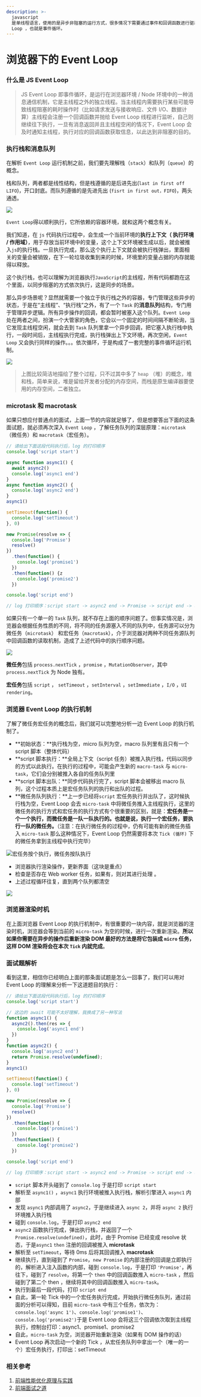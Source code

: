 ```yaml
---
description: >-
  javascript
  是单线程语言，使用的是异步非阻塞的运行方式，很多情况下需要通过事件和回调函数进行驱动，那么这些注册的回调函数，是在什么时候被运行环境调用的，彼此之间又是以怎样的顺序执行的？这就绕不开一个机制——Event
  Loop ，也就是事件循环。
---
```


# 浏览器下的 Event Loop

### 什么是 JS Event Loop

> JS Event Loop  即事件循环，是运行在浏览器环境 / Node 环境中的一种消息通信机制，它是主线程之外的独立线程。当主线程内需要执行某些可能导致线程阻塞的耗时操作时（比如请求发送与接收响应、文件 I/O、数据计算）主线程会注册一个回调函数并抛给 Event Loop 线程进行监听，自己则继续往下执行，一旦有消息返回并且主线程空闲的情况下，Event Loop 会及时通知主线程，执行对应的回调函数获取信息，以此达到非阻塞的目的。

### 执行栈和消息队列

在解析 `Event Loop` 运行机制之前，我们要先理解栈（`stack`）和队列（`queue`）的概念。

栈和队列，两者都是线性结构，但是栈遵循的是后进先出\(`last in first off LIFO`\)，开口封底。而队列遵循的是先进先出 \(`fisrt in first out，FIFO`\)，两头通透。

![](../.gitbook/assets/stackandqueue.jpg)

`Event Loop`得以顺利执行，它所依赖的容器环境，就和这两个概念有关。

我们知道，在 `js` 代码执行过程中，会生成一个当前环境的**执行上下文（ 执行环境 / 作用域）**，用于存放当前环境中的变量，这个上下文环境被生成以后，就会被推入`js`的执行栈。一旦执行完成，那么这个执行上下文就会被执行栈弹出，里面相关的变量会被销毁，在下一轮垃圾收集到来的时候，环境里的变量占据的内存就能得以释放。

这个执行栈，也可以理解为浏览器执行`JavaScript`的主线程，所有代码都跑在这个里面，以同步阻塞的方式依次执行，这是同步的场景。

那么异步场景呢？显然就需要一个独立于执行栈之外的容器，专门管理这些异步的状态，于是在“主线程”、“执行栈”之外，有了一个 `Task` 的**消息队列**结构，专门用于管理异步逻辑。所有异步操作的回调，都会暂时被塞入这个队列。`Event Loop` 处在两者之间，扮演一个大管家的角色，它会以一个固定的时间间隔不断轮询，当它发现主线程空闲，就会去到 `Task` 队列里拿一个异步回调，把它塞入执行栈中执行，一段时间后，主线程执行完成，执行栈弹出上下文环境，再次空闲，`Event Loop` 又会执行同样的操作。。。依次循环，于是构成了一套完整的事件循环运行机制。

![](../.gitbook/assets/jseventloopsimple.jpg)

> 上图比较简洁地描绘了整个过程，只不过其中多了 `heap` （堆）的概念，堆和栈，简单来说，堆是留给开发者分配的内存空间，而栈是原生编译器要使用的内存空间，二者独立。

### microtask 和 macrotask

如果只想应付普通点的面试，上面一节的内容就足够了，但是想要答出下面的这条面试题，就必须再次深入 `Event Loop` ，了解任务队列的深层原理：`microtask`（微任务）和 `macrotask`（宏任务）。

```javascript
// 请给出下面这段代码执行后，log 的打印顺序
console.log('script start')

async function async1() {
  await async2()
  console.log('async1 end')
}
async function async2() {
  console.log('async2 end')
}
async1()

setTimeout(function() {
  console.log('setTimeout')
}, 0)

new Promise(resolve => {
  console.log('Promise')
  resolve()
})
  .then(function() {
    console.log('promise1')
  })
  .then(function() {z
    console.log('promise2')
  })

console.log('script end')

// log 打印顺序：script start -> async2 end -> Promise -> script end -> async1 end -> promise1 -> promise2 -> setTimeout
```

如果只有一个单一的 `Task` 队列，就不存在上面的顺序问题了。但事实情况是，浏览器会根据任务性质的不同，将不同的任务源塞入不同的队列中，任务源可以分为微任务（`microtask`） 和宏任务（`macrotask`），介于浏览器对两种不同任务源队列中回调函数的读取机制，造成了上述代码中的执行顺序问题。

![](../.gitbook/assets/jseventloop.jpg)

**微任务**包括 `process.nextTick` ，`promise` ，`MutationObserver`，其中 `process.nextTick` 为 Node 独有。

**宏任务**包括 `script` ， `setTimeout` ，`setInterval` ，`setImmediate` ，`I/O` ，`UI rendering`。

### 浏览器 Event Loop 的执行机制

了解了微任务宏任务的概念后，我们就可以完整地分析一边 Event Loop 的执行机制了。

* **初始状态：**执行栈为空，micro 队列为空，macro 队列里有且只有一个 script 脚本（整体代码）
* **script 脚本执行：**全局上下文（script 任务）被推入执行栈，代码以同步的方式以此执行。在执行的过程中，可能会产生新的 `macro-task` 与 `micro-task`，它们会分别被推入各自的任务队列里
* **script 脚本出队：**同步代码执行完了，script 脚本会被移出 macro 队列，这个过程本质上是宏任务队列的执行和出队的过程。
* **微任务队列执行：**上一步已经将`script`  宏任务执行并出队了，这时候执行栈为空，Event Loop 会去 `micro-task` 中将微任务推入主线程执行，这里的微任务的执行方式和宏任务的执行方式有个很重要的区别，就是：**宏任务是一个一个执行，而微任务是一队一队执行的。也就是说，执行一个宏任务，要执行一队的微任务。**（注意：在执行微任务的过程中，仍有可能有新的微任务插入 `micro-task` 那么这种情况下，Event Loop 仍然需要将本次 `Tick (循环)` 下的微任务拿到主线程中执行完毕）

![&#x5B8F;&#x4EFB;&#x52A1;&#x6309;&#x4E2A;&#x6267;&#x884C;&#xFF0C;&#x5FAE;&#x4EFB;&#x52A1;&#x6309;&#x961F;&#x6267;&#x884C;](../.gitbook/assets/microandmacro.png)

* 浏览器执行渲染操作，更新界面（这块是重点）
* 检查是否存在 Web worker 任务，如果有，则对其进行处理 。
* 上述过程循环往复，直到两个队列都清空

![](../.gitbook/assets/browsereventloop.png)

### 浏览器渲染时机

在上面浏览器 Event Loop 的执行机制中，有很重要的一块内容，就是浏览器的渲染时机，浏览器会等到当前的 `micro-task` 为空的时候，进行一次重新渲染。**所以如果你需要在异步的操作后重新渲染 DOM 最好的方法是将它包装成 `micro` 任务，这样 DOM 渲染将会在本次 `Tick` 内就完成**。

### 面试题解析

看到这里，相信你已经明白上面的那条面试题是怎么一回事了，我们可以用对 Event Loop 的理解来分析一下这道题目的执行：

```javascript
// 请给出下面这段代码执行后，log 的打印顺序
console.log('script start')

// 这边的 await 可能不太好理解，我换成了另一种写法
function async1() {
  async2().then(res => {
    console.log('async1 end')
  })
}
function async2() {
  console.log('async2 end')
  return Promise.resolve(undefined);
}
async1()

setTimeout(function() {
  console.log('setTimeout')
}, 0)

new Promise(resolve => {
  console.log('Promise')
  resolve()
})
  .then(function() {
    console.log('promise1')
  })
  .then(function() {
    console.log('promise2')
  })

console.log('script end')

// log 打印顺序：script start -> async2 end -> Promise -> script end -> async1 end -> promise1 -> promise2 -> setTimeout
```

*  `script` 脚本开头碰到了 `console.log` 于是打印 `script start`
*  解析至 `async1()` ，`async1` 执行环境被推入执行栈，解析引擎进入 `async1` 内部
*  发现 `async1` 内部调用了 `async2`，于是继续进入 `async 2`，并将 `async 2` 执行环境推入执行栈
*  碰到 `console.log`，于是打印 `async2 end`
*  `async2` 函数执行完成，弹出执行栈，并返回了一个 `Promise.resolve(undefined)`，此时，由于 Promise 已经变成 resolve 状态，于是`async1` `then` 注册的回调被推入 **microtask** 
*  解析至 `setTimeout`，等待 0ms 后将其回调推入 **macrotask**
*  继续执行，直到碰到了 `Promise`，`new Promise` 的内部注册的回调是立即执行的，解析进入注入函数的内部，碰到 `console.log`，于是打印 `'Promise'`，再往下，碰到了 `resolve`，将第一个 `then` 中的回调函数推入 `micro-task` ，然后碰到了第二个 then ，继续将其中的回调函数推入 `micro-task`。
* 执行到最后一段代码，打印 `script end`
* 自此，第一轮 Tick 中的一个宏任务执行完成，开始执行微任务队列，通过前面的分析可以得知，目前 `micro-task` 中有三个任务，依次为：`console.log('async 1')`、`console.log('promise1')`、`console.log('promise2')`于是 Event Loop 会将这三个回调依次取到主线程执行，控制台打印：async1、promise1、promise2
* 自此，`micro-task` 为空，浏览器开始重新渲染（如果有 DOM 操作的话）
* Event Loop 再次启动一个新的 Tick ，从宏任务队列中拿出一个（唯一的一个）宏任务执行，打印出：setTimeout

### 相关参考

1. [前端性能优化原理与实践](https://juejin.im/book/5b936540f265da0a9624b04b/section/5bb1815c6fb9a05d2d0233ad#heading-1)
2. [前端面试之道](https://juejin.im/book/5bdc715fe51d454e755f75ef/section/5be04a8e6fb9a04a072fd2cd)


